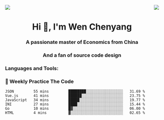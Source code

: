 
<p>
  <a href="https://count.getloli.com/"><img src="https://count.getloli.com/get/@:itgoyo"></a>
  <img src="https://weather-icon.journeyad.repl.co/@shenzhen?v=1" align="right">
</p>
<h1 align="center">Hi 👋, I'm Wen Chenyang</h1>
<h3 align="center">A passionate master of Economics from China</h3>
<h3 align="center">And a fan of source code design</h3>
<h3 align="left">Languages and Tools:</h3>

### :dart: Weekly Practice The Code
<!--START_SECTION:waka-->
```text
JSON         55 mins         ████████░░░░░░░░░░░░░░░░░   31.69 %
Vue.js       41 mins         ██████░░░░░░░░░░░░░░░░░░░   23.75 %
JavaScript   34 mins         █████░░░░░░░░░░░░░░░░░░░░   19.77 %
INI          27 mins         ████░░░░░░░░░░░░░░░░░░░░░   15.44 %
Go           10 mins         █▓░░░░░░░░░░░░░░░░░░░░░░░   06.00 %
HTML         4 mins          ▓░░░░░░░░░░░░░░░░░░░░░░░░   02.65 %
```
<!--END_SECTION:waka-->

